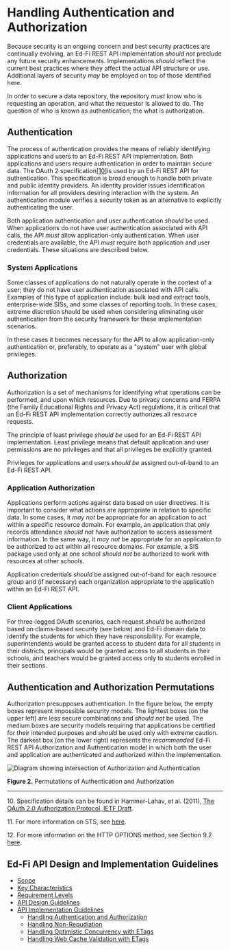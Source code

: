 # Handling Authentication and Authorization

Because security is an ongoing concern and best security practices are
continually evolving, an Ed-Fi REST API implementation _should not_ preclude any
future security enhancements. Implementations _should_ reflect the current best
practices where they affect the actual API structure or use. Additional layers
of security _may_ be employed on top of those identified here.

In order to secure a data repository, the repository _must_ know who is
requesting an operation, and what the requestor is allowed to do. The question
of who is known as authentication; the what is authorization.

## Authentication

The process of authentication provides the means of reliably identifying
applications and users to an Ed-Fi REST API implementation. Both applications
and users require authentication in order to maintain secure data. The OAuth 2
specification[\[10\]](#f10)is used by an Ed-Fi REST API for authentication. This
specification is broad enough to handle both private and public identity
providers. An identity provider issues identification information for all
providers desiring interaction with the system. An authentication module
verifies a security token as an alternative to explicitly authenticating the
user.

Both application authentication and user authentication _should_ be used. When
applications do not have user authentication associated with API calls, the API
_must_ allow application-only authentication. When user credentials are
available, the API _must_ require both application and user credentials. These
situations are described below.

### System Applications

Some classes of applications do not naturally operate in the context of a user;
they do not have user authentication associated with API calls. Examples of this
type of application include: bulk load and extract tools, enterprise-wide SISs,
and some classes of reporting tools. In these cases, extreme discretion should
be used when considering eliminating user authentication from the security
framework for these implementation scenarios.

In these cases it becomes necessary for the API to allow application-only
authentication or, preferably, to operate as a "system" user with global
privileges.

## Authorization

Authorization is a set of mechanisms for identifying what operations can be
performed, and upon which resources. Due to privacy concerns and FERPA (the
Family Educational Rights and Privacy Act) regulations, it is critical that an
Ed-Fi REST API implementation correctly authorizes all resource requests.

The principle of least privilege _should be_ used for an Ed-Fi REST API
implementation. Least privilege means that default application and user
permissions are no privileges and that all privileges be explicitly granted.

Privileges for applications and users _should be_ assigned out-of-band to an
Ed-Fi REST API.

### Application Authorization

Applications perform actions against data based on user directives. It is
important to consider what actions are appropriate in relation to specific data.
In some cases, it _may not_ be appropriate for an application to act within a
specific resource domain. For example, an application that only records
attendance _should not_ have authorization to access assessment information. In
the same way, it _may not_ be appropriate for an application to be authorized to
act within all resource domains. For example, a SIS package used only at one
school _should not_ be authorized to work with resources at other schools.

Application credentials _should_ be assigned out-of-band for each resource group
and (if necessary) each organization appropriate to the application within an
Ed-Fi REST API.

### Client Applications

For three-legged OAuth scenarios, each request _should_ be authorized based on
claims-based security (see below) and Ed-Fi domain data to identify the students
for which they have responsibility. For example, superintendents would be
granted access to student data for all students in their districts, principals
would be granted access to all students in their schools, and teachers would be
granted access only to students enrolled in their sections.

## Authentication and Authorization Permutations

Authorization presupposes authentication. In the figure below, the empty boxes
represent impossible security models. The lightest boxes (on the upper left) are
less secure combinations and _should not_ be used. The medium boxes are security
models requiring that applications be certified for their intended purposes and
_should_ be used only with extreme caution. The darkest box (on the lower right)
represents the _recommended_ Ed-Fi REST API Authorization and Authentication
model in which both the user and application are authenticated and authorized
within the implementation.

![Diagram showing intersection of Authorization and
Authentication](Authentication-Figure.jpg)

**Figure 2.** Permutations of Authentication and Authorization

-----

<a name="f10"></a>10. Specification details can be found in Hammer-Lahav, et al.
(2011), [The OAuth 2.0 Authorization Protocol, IETF
Draft](http://tools.ietf.org/pdf/draft-ietf-oauth-v2-12.pdf).

<a name="f11"></a>11. For more information on STS, see
[here](http://en.wikipedia.org/wiki/Security_token_service).

<a name="f12"></a>12. For more information on the HTTP OPTIONS method,
see Section 9.2 [here](http://www.w3.org/Protocols/rfc2616/rfc2616-sec9.html).

## Ed-Fi API Design and Implementation Guidelines

* [Scope](../SCOPE.md)
* [Key Characteristics](../KEY-CHARACTERISTICS.md)
* [Requirement Levels](../REQUIREMENT-LEVELS.md)
* [API Design Guidelines](../API-DESIGN-GUIDELINES/README.md)
* [API Implementation Guidelines](../API-IMPLEMENTATION-GUIDELINES/README.md)
  * [Handling Authentication and Authorization](AUTH.md)
  * [Handling Non-Repudiation](NON-REPUDIATION.md)
  * [Handling Optimistic Concurrency with ETags](OPTIMISTIC-CONCURRENCY.md)
  * [Handling Web Cache Validation with ETags](CACHE-VALIDATION.md)
